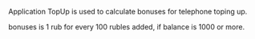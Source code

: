Application TopUp is used to calculate bonuses for telephone toping up.

bonuses is 1 rub for every 100 rubles added, if balance is 1000 or more.
